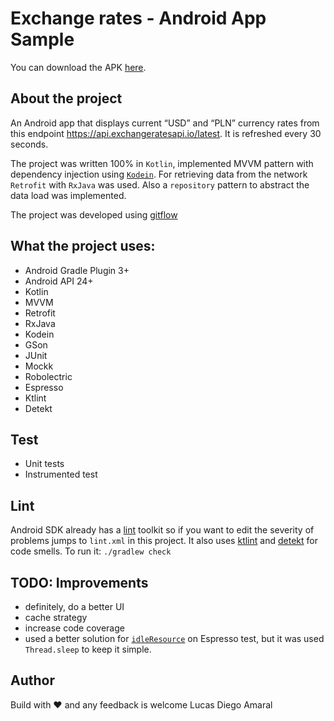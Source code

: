 # Exchange rates - Android App Sample
You can download the APK [here](https://github.com/diegolucasb/exchangerates/tree/master/apk).

## About the project
An Android app that displays current “USD” and “PLN” currency rates from this endpoint https://api.exchangeratesapi.io/latest. It is refreshed every 30 seconds.

The project was written 100% in `Kotlin`, implemented MVVM pattern with dependency injection using [`Kodein`](https://kodein.org/Kodein-DI/). For retrieving data from the network `Retrofit` with `RxJava` was used. 
Also a `repository` pattern to abstract the data load was implemented.

The project was developed using [gitflow](https://datasift.github.io/gitflow/IntroducingGitFlow.html)

## What the project uses:
* Android Gradle Plugin 3+
* Android API 24+
* Kotlin
* MVVM
* Retrofit
* RxJava
* Kodein
* GSon
* JUnit
* Mockk
* Robolectric
* Espresso
* Ktlint
* Detekt

## Test
* Unit tests 
* Instrumented test 

## Lint
Android SDK already has a [lint](https://developer.android.com/studio/write/lint.html) 
toolkit so if you want to edit the severity of problems jumps to ```lint.xml``` in this project. 
It also uses [ktlint](https://ktlint.github.io/) and [detekt](https://github.com/arturbosch/detekt) for code smells.
To run it: ```./gradlew check```

## TODO: Improvements
- definitely, do a better UI
- cache strategy
- increase code coverage
- used a better solution for [`idleResource`](https://developer.android.com/training/testing/espresso/idling-resource) on Espresso test, but it was used `Thread.sleep` to keep it simple.

## Author
Build with ❤️ and any feedback is welcome
Lucas Diego Amaral
